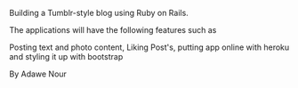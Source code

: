 Building a Tumblr-style blog using Ruby on Rails.

The applications will have the following features such as

Posting text and photo content, Liking Post's, putting app online with heroku and styling it up with bootstrap


By Adawe Nour 